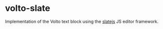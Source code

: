 # volto-slate

Implementation of the Volto text block using the
[slatejs](https://www.slatejs.org/) JS editor framework.
